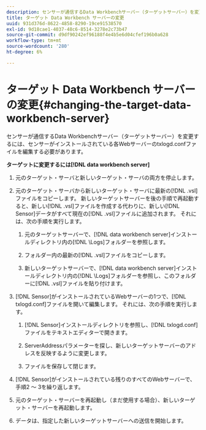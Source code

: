 ```yaml
---
description: センサーが通信するData Workbenchサーバー（ターゲットサーバー）を変更するには、センサーがインストールされている各Webサーバーのtxlogd.confファイルを編集する必要があります。
title: ターゲット Data Workbench サーバーの変更
uuid: 931d376d-8622-4858-8290-19ce91538570
exl-id: 9d18cae1-4037-48c6-8514-3278e2c73b47
source-git-commit: d9df90242ef96188f4e4b5e6d04cfef196b0a628
workflow-type: tm+mt
source-wordcount: '280'
ht-degree: 6%

---
```


# ターゲット Data Workbench サーバーの変更{#changing-the-target-data-workbench-server}

センサーが通信するData Workbenchサーバー（ターゲットサーバー）を変更するには、センサーがインストールされている各Webサーバーのtxlogd.confファイルを編集する必要があります。

**ターゲットに変更するには[!DNL data workbench server]**

1. 元のターゲット・サーバと新しいターゲット・サーバの両方を停止します。
1. 元のターゲット・サーバから新しいターゲット・サーバに最新の[!DNL .vsl]ファイルをコピーします。 新しいターゲットサーバーを後の手順で再起動すると、新しい[!DNL .vsl]ファイルを作成する代わりに、新しい[!DNL Sensor]データがすべて現在の[!DNL .vsl]ファイルに追加されます。 それには、次の手順を実行します。

   1. 元のターゲットサーバーで、[!DNL data workbench server]インストールディレクトリ内の[!DNL \Logs]フォルダーを参照します。

   1. フォルダー内の最新の[!DNL .vsl]ファイルをコピーします。
   1. 新しいターゲットサーバーで、[!DNL data workbench server]インストールディレクトリ内の[!DNL \Logs]フォルダーを参照し、このフォルダーに[!DNL .vsl]ファイルを貼り付けます。

1. [!DNL Sensor]がインストールされているWebサーバーの1つで、[!DNL txlogd.conf]ファイルを開いて編集します。 それには、次の手順を実行します。

   1. [!DNL Sensor]インストールディレクトリを参照し、[!DNL txlogd.conf]ファイルをテキストエディターで開きます。

   1. ServerAddressパラメーターを探し、新しいターゲットサーバーのアドレスを反映するように変更します。
   1. ファイルを保存して閉じます。

1. [!DNL Sensor]がインストールされている残りのすべてのWebサーバーで、手順2 ～ 3を繰り返します。
1. 元のターゲット・サーバーを再起動し（まだ使用する場合）、新しいターゲット・サーバーを再起動します。
1. データは、指定した新しいターゲットサーバーへの送信を開始します。
